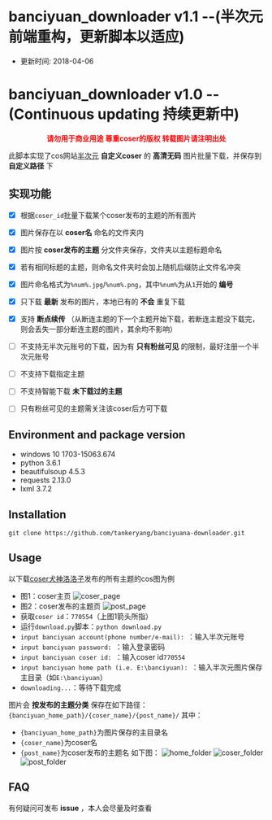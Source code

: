 # banciyuan_downloader v1.1 --(半次元前端重构，更新脚本以适应)
* 更新时间: 2018-04-06


# banciyuan_downloader v1.0 --(Continuous updating 持续更新中)
<strong><center><font color="#ff0000">请勿用于商业用途 尊重coser的版权 转载图片请注明出处</font></center></strong>

此脚本实现了cos网站[半次元](https://bcy.net) __自定义coser__ 的 __高清无码__ 图片批量下载，并保存到 __自定义路径__ 下

## 实现功能
* [x] 根据```coser_id```批量下载某个coser发布的主题的所有图片
* [x] 图片保存在以 __coser名__ 命名的文件夹内
* [x] 图片按 __coser发布的主题__ 分文件夹保存，文件夹以主题标题命名
* [x] 若有相同标题的主题，则命名文件夹时会加上随机后缀防止文件名冲突
* [x] 图片命名格式为```%num%.jpg```/```%num%.png```，其中```%num%```为从```1```开始的 __编号__ 
* [x] 只下载 __最新__ 发布的图片，本地已有的 __不会__ 重复下载
* [x] 支持 __断点续传__ （从断连主题的下一个主题开始下载，若断连主题没下载完，则会丢失一部分断连主题的图片，其余均不影响）
* [ ] 不支持无半次元账号的下载，因为有 __只有粉丝可见__ 的限制，最好注册一个半次元账号
* [ ] 不支持下载指定主题
* [ ] 不支持智能下载 __未下载过的主题__ 
* [ ] 只有粉丝可见的主题需关注该coser后方可下载


## Environment and package version
* windows 10 1703-15063.674
* python 3.6.1
* beautifulsoup 4.5.3
* requests 2.13.0
* lxml 3.7.2

## Installation
```
git clone https://github.com/tankeryang/banciyuana-downloader.git
```

## Usage
以下载[coser犬神洛洛子](https://bcy.net/u/770554)发布的所有主题的cos图为例
* 图1：coser主页
![coser_page](https://github.com/tankeryang/banciyuan-downloader/blob/master/README/coser_page.png)
* 图2：coser发布的主题页
![post_page](https://github.com/tankeryang/banciyuan-downloader/blob/master/README/post_page.png)
* 获取```coser id```：```770554```（上图1箭头所指）
* 运行```download.py```脚本：```python download.py```
* ```input banciyuan account(phone number/e-mail): ```：输入半次元账号
* ```input banciyuan password: ```：输入登录密码
* ```input banciyuan coser id: ```：输入coser id```770554```
* ```input banciyuan home path (i.e. E:\banciyuan): ```：输入半次元图片保存主目录（如```E:\banciyuan```）
* ```downloading...```：等待下载完成

图片会 __按发布的主题分类__ 保存在如下路径：```{banciyuan_home_path}/{coser_name}/{post_name}/```
其中：
* ```{banciyuan_home_path}```为图片保存的主目录名
* ```{coser_name}```为coser名
* ```{post_name}```为coser发布的主题名
如下图：
![home_folder](https://github.com/tankeryang/banciyuan-downloader/blob/master/README/home_folder.png)
![coser_folder](https://github.com/tankeryang/banciyuan-downloader/blob/master/README/coser_folder.png)
![post_folder](https://github.com/tankeryang/banciyuan-downloader/blob/master/README/post_folder.png)

## FAQ
有何疑问可发布 __issue__ ，本人会尽量及时查看